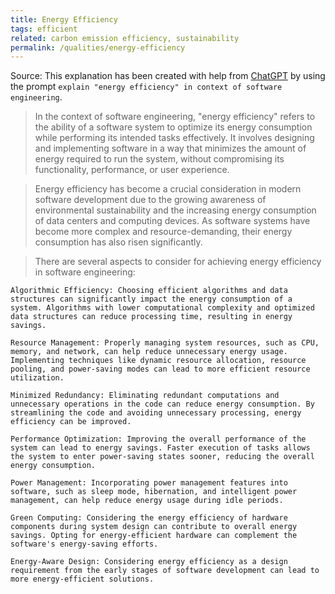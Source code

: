 ```yaml
---
title: Energy Efficiency
tags: efficient
related: carbon emission efficiency, sustainability
permalink: /qualities/energy-efficiency
---
```

Source: This explanation has been created with help from [ChatGPT](https://chat.openai.com) by using the prompt `explain "energy efficiency" in context of software engineering`.

>In the context of software engineering, "energy efficiency" refers to the ability of a software system to optimize its energy consumption while performing its intended tasks effectively. It involves designing and implementing software in a way that minimizes the amount of energy required to run the system, without compromising its functionality, performance, or user experience.

>Energy efficiency has become a crucial consideration in modern software development due to the growing awareness of environmental sustainability and the increasing energy consumption of data centers and computing devices. As software systems have become more complex and resource-demanding, their energy consumption has also risen significantly.

>There are several aspects to consider for achieving energy efficiency in software engineering:
>
    Algorithmic Efficiency: Choosing efficient algorithms and data structures can significantly impact the energy consumption of a system. Algorithms with lower computational complexity and optimized data structures can reduce processing time, resulting in energy savings.

    Resource Management: Properly managing system resources, such as CPU, memory, and network, can help reduce unnecessary energy usage. Implementing techniques like dynamic resource allocation, resource pooling, and power-saving modes can lead to more efficient resource utilization.

    Minimized Redundancy: Eliminating redundant computations and unnecessary operations in the code can reduce energy consumption. By streamlining the code and avoiding unnecessary processing, energy efficiency can be improved.

    Performance Optimization: Improving the overall performance of the system can lead to energy savings. Faster execution of tasks allows the system to enter power-saving states sooner, reducing the overall energy consumption.

    Power Management: Incorporating power management features into software, such as sleep mode, hibernation, and intelligent power management, can help reduce energy usage during idle periods.

    Green Computing: Considering the energy efficiency of hardware components during system design can contribute to overall energy savings. Opting for energy-efficient hardware can complement the software's energy-saving efforts.

    Energy-Aware Design: Considering energy efficiency as a design requirement from the early stages of software development can lead to more energy-efficient solutions.